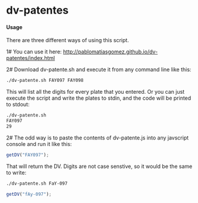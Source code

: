 # dv-patentes

#### Usage

There are three different ways of using this script.

1# You can use it here: http://pablomatiasgomez.github.io/dv-patentes/index.html

2# Download dv-patente.sh and execute it from any command line like this:

```bash
./dv-patente.sh FAY097 FAY098 
```
This will list all the digits for every plate that you entered. 
Or you can just execute the script and write the plates to stdin, and the code will be printed to stdout:
```bash
./dv-patente.sh
FAY097
29
```

2# The odd way is to paste the contents of dv-patente.js into any javscript console and run it like this:

```javascript
getDV("FAY097");
```


That will return the DV. Digits are not case senstive, so it would be the same to write:

```bash
./dv-patente.sh FaY-097
```
```javascript
getDV("fAy-097");
```
